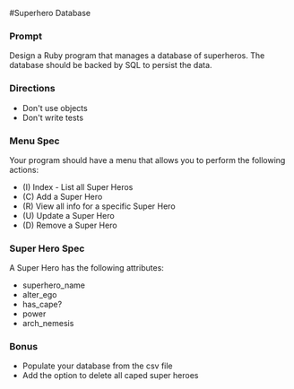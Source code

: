 #Superhero Database

### Prompt

Design a Ruby program that manages a database of superheros. The database should be backed by SQL to persist the data.

### Directions

* Don't use objects
* Don't write tests

### Menu Spec

Your program should have a menu that allows you to perform the following actions:

* (I) Index - List all Super Heros
* (C) Add a Super Hero
* (R) View all info for a specific Super Hero
* (U) Update a Super Hero
* (D) Remove a Super Hero

### Super Hero Spec

A Super Hero has the following attributes:

* superhero_name
* alter_ego
* has_cape?
* power
* arch_nemesis

### Bonus

* Populate your database from the csv file
* Add the option to delete all caped super heroes